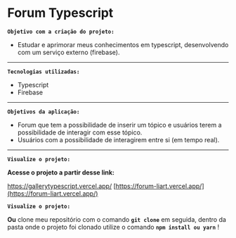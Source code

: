 # Forum Typescript

**`Objetivo com a criação do projeto:`**

- Estudar e aprimorar meus conhecimentos em typescript, desenvolvendo com um serviço externo (firebase).

---

**`Tecnologias utilizadas:`**

- Typescript
- Firebase

---

**`Objetivos da aplicação:`**

- Forum que tem a possibilidade de inserir um tópico e usuários terem a possibilidade de interagir com esse tópico.
- Usuários com a possibilidade de interagirem entre si (em tempo real).

---

**`Visualize o projeto:`**

**Acesse o projeto a partir desse link:** 

https://gallerytypescript.vercel.app/ 
[https://forum-liart.vercel.app/](https://forum-liart.vercel.app/)

**`Visualize o projeto:`**

**Ou** clone meu repositório com o comando **`git clone`**  em seguida, dentro da pasta onde o projeto foi clonado utilize o comando **`npm install ou yarn`** !
